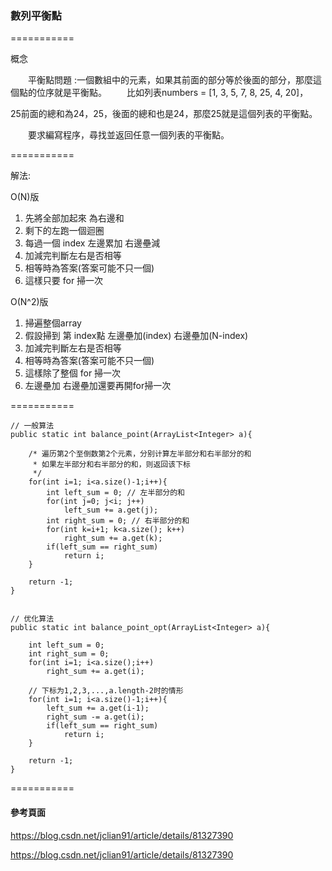 ### 數列平衡點 ###

===========

概念

  平衡點問題 :一個數組中的元素，如果其前面的部分等於後面的部分，那麼這個點的位序就是平衡點。
  比如列表numbers = [1, 3, 5, 7, 8, 25, 4, 20]，

  25前面的總和為24，25，後面的總和也是24，那麼25就是這個列表的平衡點。

  要求編寫程序，尋找並返回任意一個列表的平衡點。

===========

解法:

O(N)版

1. 先將全部加起來 為右邊和
2. 剩下的左跑一個迴圈
3. 每過一個 index 左邊累加 右邊壘減
4. 加減完判斷左右是否相等
5. 相等時為答案(答案可能不只一個)
6. 這樣只要 for 掃一次

O(N^2)版

1. 掃遍整個array
2. 假設掃到 第 index點 左邊壘加(index) 右邊壘加(N-index)
3. 加減完判斷左右是否相等
4. 相等時為答案(答案可能不只一個)
5. 這樣除了整個 for 掃一次
6. 左邊壘加 右邊壘加還要再開for掃一次

===========

    // 一般算法
    public static int balance_point(ArrayList<Integer> a){

        /* 遍历第2个至倒数第2个元素，分别计算左半部分和右半部分的和
         * 如果左半部分和右半部分的和，则返回该下标
         */
        for(int i=1; i<a.size()-1;i++){
            int left_sum = 0; // 左半部分的和
            for(int j=0; j<i; j++)
                left_sum += a.get(j);
            int right_sum = 0; // 右半部分的和
            for(int k=i+1; k<a.size(); k++)
                right_sum += a.get(k);
            if(left_sum == right_sum)
                return i;
        }

        return -1;
    }


    // 优化算法
    public static int balance_point_opt(ArrayList<Integer> a){

        int left_sum = 0;
        int right_sum = 0;
        for(int i=1; i<a.size();i++)
            right_sum += a.get(i);

        // 下标为1,2,3,...,a.length-2时的情形
        for(int i=1; i<a.size()-1;i++){
            left_sum += a.get(i-1);
            right_sum -= a.get(i);
            if(left_sum == right_sum)
                return i;
        }

        return -1;
    }

===========

#### 參考頁面 ####

https://blog.csdn.net/jclian91/article/details/81327390

https://blog.csdn.net/jclian91/article/details/81327390